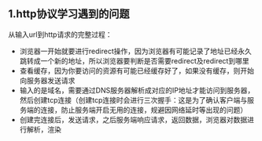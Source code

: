 ## 1.http协议学习遇到的问题

从输入url到http请求的完整过程：

* 浏览器一开始就要进行redirect操作，因为浏览器有可能记录了地址已经永久跳转成一个新的地址，所以浏览器要判断是否需要redirect及redirect到哪里
* 查看缓存，因为你要访问的资源有可能已经缓存好了，如果没有缓存，则开始向服务器发送请求
* 输入的是域名，需要通过DNS服务器解析成对应的IP地址才能访问到服务器，然后创建tcp连接（创建tcp连接时会进行三次握手：这是为了确认客户端与服务端的连接，防止服务端开启无用的连接，规避因网络延时等出现的问题）
* 创建完连接后，发送请求，之后服务端响应请求，返回数据，浏览器对数据进行解析，渲染

